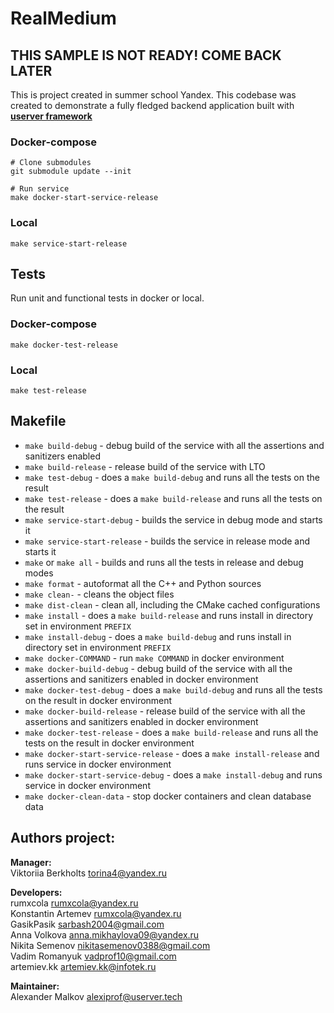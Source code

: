 # RealMedium

## THIS SAMPLE IS NOT READY! COME BACK LATER

This is project created in summer school Yandex.
This codebase was created to demonstrate a fully fledged backend application built with **[userver framework](https://userver.tech/)**

### Docker-compose
```
# Clone submodules
git submodule update --init

# Run service
make docker-start-service-release
```
### Local
```
make service-start-release
```
## Tests
Run unit and functional tests in docker or local.
### Docker-compose
```
make docker-test-release
```
### Local
```
make test-release
```

## Makefile

* `make build-debug` - debug build of the service with all the assertions and sanitizers enabled
* `make build-release` - release build of the service with LTO
* `make test-debug` - does a `make build-debug` and runs all the tests on the result
* `make test-release` - does a `make build-release` and runs all the tests on the result
* `make service-start-debug` - builds the service in debug mode and starts it
* `make service-start-release` - builds the service in release mode and starts it
* `make` or `make all` - builds and runs all the tests in release and debug modes
* `make format` - autoformat all the C++ and Python sources
* `make clean-` - cleans the object files
* `make dist-clean` - clean all, including the CMake cached configurations
* `make install` - does a `make build-release` and runs install in directory set in environment `PREFIX`
* `make install-debug` - does a `make build-debug` and runs install in directory set in environment `PREFIX`
* `make docker-COMMAND` - run `make COMMAND` in docker environment
* `make docker-build-debug` - debug build of the service with all the assertions and sanitizers enabled in docker environment
* `make docker-test-debug` - does a `make build-debug` and runs all the tests on the result in docker environment
* `make docker-build-release` - release build of the service with all the assertions and sanitizers enabled in docker environment
* `make docker-test-release` - does a `make build-release` and runs all the tests on the result in docker environment
* `make docker-start-service-release` - does a `make install-release` and runs service in docker environment
* `make docker-start-service-debug` - does a `make install-debug` and runs service in docker environment
* `make docker-clean-data` - stop docker containers and clean database data


## Authors project:

**Manager:**  
Viktoriia Berkholts <torina4@yandex.ru>


**Developers:**  
rumxcola <rumxcola@yandex.ru>  
Konstantin Artemev <rumxcola@yandex.ru>  
GasikPasik <sarbash2004@gmail.com>  
Anna Volkova <anna.mikhaylova09@yandex.ru>  
Nikita Semenov <nikitasemenov0388@gmail.com>  
Vadim Romanyuk <vadprof10@gmail.com>  
artemiev.kk <artemiev.kk@infotek.ru>  


**Maintainer:**  
Alexander Malkov <alexiprof@userver.tech>

